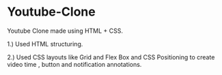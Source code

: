 # Youtube-Clone
Youtube Clone made using HTML + CSS.

1.) Used HTML structuring.

2.) Used CSS layouts like Grid and Flex Box and CSS Positioning to create video time , button and notification annotations.
